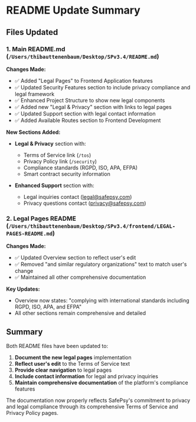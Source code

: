 # README Update Summary

## Files Updated

### 1. Main README.md (`/Users/thibauttenenbaum/Desktop/SPv3.4/README.md`)

**Changes Made:**
- ✅ Added "Legal Pages" to Frontend Application features
- ✅ Updated Security Features section to include privacy compliance and legal framework
- ✅ Enhanced Project Structure to show new legal components
- ✅ Added new "Legal & Privacy" section with links to legal pages
- ✅ Updated Support section with legal contact information
- ✅ Added Available Routes section to Frontend Development

**New Sections Added:**
- **Legal & Privacy** section with:
  - Terms of Service link (`/tos`)
  - Privacy Policy link (`/security`)
  - Compliance standards (RGPD, ISO, APA, EFPA)
  - Smart contract security information

- **Enhanced Support** section with:
  - Legal inquiries contact (legal@safepsy.com)
  - Privacy questions contact (privacy@safepsy.com)

### 2. Legal Pages README (`/Users/thibauttenenbaum/Desktop/SPv3.4/frontend/LEGAL-PAGES-README.md`)

**Changes Made:**
- ✅ Updated Overview section to reflect user's edit
- ✅ Removed "and similar regulatory organizations" text to match user's change
- ✅ Maintained all other comprehensive documentation

**Key Updates:**
- Overview now states: "complying with international standards including RGPD, ISO, APA, and EFPA"
- All other sections remain comprehensive and detailed

## Summary

Both README files have been updated to:
1. **Document the new legal pages** implementation
2. **Reflect user's edit** to the Terms of Service text
3. **Provide clear navigation** to legal pages
4. **Include contact information** for legal and privacy inquiries
5. **Maintain comprehensive documentation** of the platform's compliance features

The documentation now properly reflects SafePsy's commitment to privacy and legal compliance through its comprehensive Terms of Service and Privacy Policy pages.

